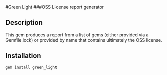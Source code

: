 #Green Light
###OSS License report generator
 
Description
-----------
This gem produces a report from a list of gems (either provided via a Gemfile.lock) or provided by name that contains ultimately the OSS license. 

Installation
------------
    gem install green_light
